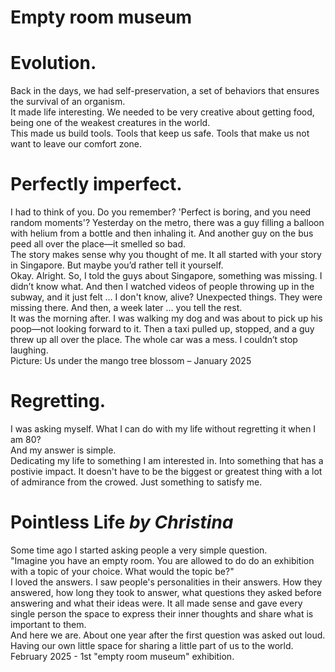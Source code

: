 # Empty room museum

<div id="slide0" class="slide">
<div class="title">
<h1>Evolution.</h1>
<p>Back in the days, we had self-preservation, a set of behaviors that ensures the survival of an organism.
<br>
It made life interesting. We needed to be very creative about getting food, being one of the weakest creatures in the world.
<br>
This made us build tools. Tools that keep us safe. Tools that make us not want to leave our comfort zone.
</p>
</div>
</div>

<div id="slide1" class="slide">
<div class="one_room_title">
<h1>Perfectly imperfect.</h1>
<p>I had to think of you. Do you remember? 'Perfect is boring, and you need random moments'? Yesterday on the metro, there was a guy filling a balloon with helium from a bottle and then inhaling it. And another guy on the bus peed all over the place—it smelled so bad.
<br>
The story makes sense why you thought of me. It all started with your story in Singapore. But maybe you’d rather tell it yourself.
<br>
Okay. Alright. So, I told the guys about Singapore, something was missing. I didn’t know what. And then I watched videos of people throwing up in the subway, and it just felt ... I don't know, alive? Unexpected things. They were missing there. And then, a week later ... you tell the rest.
<br> 
It was the morning after. I was walking my dog and was about to pick up his poop—not looking forward to it. Then a taxi pulled up, stopped, and a guy threw up all over the place. The whole car was a mess. I couldn’t stop laughing.
<br>
Picture: Us under the mango tree blossom – January 2025</p>
</div>
</div>

<div id="slide2" class="slide">
<div class="one_room_title">
<h1>Regretting.</h1>
<p>I was asking myself. What I can do with my life without regretting it when I am 80?<br>
And my answer is simple.<br>
Dedicating my life to something I am interested in. Into something that has a postivie impact. It doesn't have to be the biggest or greatest thing with a lot of admirance from the crowed. Just something to satisfy me.
</p>
</div>
<!--<img src="https://picsum.photos/980/600">
<img src="https://picsum.photos/960/600"> -->
</div>

<div id="slide3" class="slide">
<div class="one_room_title">
<h1>Pointless Life <i>by Christina</i></h1>
<p>Some time ago I started asking people a very simple question. 
<br>
"Imagine you have an empty room. You are allowed to do do an exhibition with a topic of your choice. What would the topic be?"
<br>
I loved the answers. I saw people's personalities in their answers. How they answered, how long they took to answer, what questions they asked before answering and what their ideas were. It all made sense and gave every single person the space to express their inner thoughts and share what is important to them.
<br>
And here we are. About one year after the first question was asked out loud. Having our own little space for sharing a little part of us to the world. 
<br>
February 2025 - 1st "empty room museum" exhibition</b>.
</p>
</div>
</div>